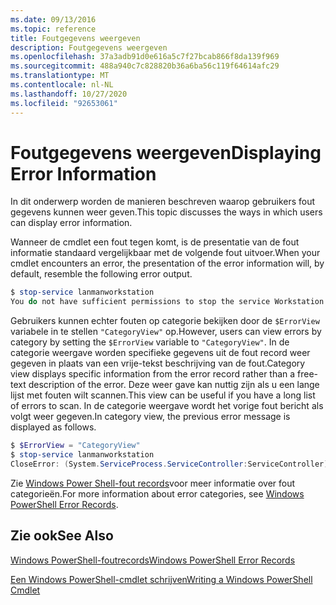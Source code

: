 ```yaml
---
ms.date: 09/13/2016
ms.topic: reference
title: Foutgegevens weergeven
description: Foutgegevens weergeven
ms.openlocfilehash: 37a3adb91d0e616a5c7f27bcab866f8da139f969
ms.sourcegitcommit: 488a940c7c828820b36a6ba56c119f64614afc29
ms.translationtype: MT
ms.contentlocale: nl-NL
ms.lasthandoff: 10/27/2020
ms.locfileid: "92653061"
---
```

# <a name="displaying-error-information"></a><span data-ttu-id="e71ff-103">Foutgegevens weergeven</span><span class="sxs-lookup"><span data-stu-id="e71ff-103">Displaying Error Information</span></span>

<span data-ttu-id="e71ff-104">In dit onderwerp worden de manieren beschreven waarop gebruikers fout gegevens kunnen weer geven.</span><span class="sxs-lookup"><span data-stu-id="e71ff-104">This topic discusses the ways in which users can display error information.</span></span>

<span data-ttu-id="e71ff-105">Wanneer de cmdlet een fout tegen komt, is de presentatie van de fout informatie standaard vergelijkbaar met de volgende fout uitvoer.</span><span class="sxs-lookup"><span data-stu-id="e71ff-105">When your cmdlet encounters an error, the presentation of the error information will, by default, resemble the following error output.</span></span>

```powershell
$ stop-service lanmanworkstation
You do not have sufficient permissions to stop the service Workstation.
```

<span data-ttu-id="e71ff-106">Gebruikers kunnen echter fouten op categorie bekijken door de `$ErrorView` variabele in te stellen `"CategoryView"` op.</span><span class="sxs-lookup"><span data-stu-id="e71ff-106">However, users can view errors by category by setting the `$ErrorView` variable to `"CategoryView"`.</span></span> <span data-ttu-id="e71ff-107">In de categorie weergave worden specifieke gegevens uit de fout record weer gegeven in plaats van een vrije-tekst beschrijving van de fout.</span><span class="sxs-lookup"><span data-stu-id="e71ff-107">Category view displays specific information from the error record rather than a free-text description of the error.</span></span> <span data-ttu-id="e71ff-108">Deze weer gave kan nuttig zijn als u een lange lijst met fouten wilt scannen.</span><span class="sxs-lookup"><span data-stu-id="e71ff-108">This view can be useful if you have a long list of errors to scan.</span></span> <span data-ttu-id="e71ff-109">In de categorie weergave wordt het vorige fout bericht als volgt weer gegeven.</span><span class="sxs-lookup"><span data-stu-id="e71ff-109">In category view, the previous error message is displayed as follows.</span></span>

```powershell
$ $ErrorView = "CategoryView"
$ stop-service lanmanworkstation
CloseError: (System.ServiceProcess.ServiceController:ServiceController) [stop-service], ServiceCommandException
```

<span data-ttu-id="e71ff-110">Zie [Windows Power Shell-fout records](./windows-powershell-error-records.md)voor meer informatie over fout categorieën.</span><span class="sxs-lookup"><span data-stu-id="e71ff-110">For more information about error categories, see [Windows PowerShell Error Records](./windows-powershell-error-records.md).</span></span>

## <a name="see-also"></a><span data-ttu-id="e71ff-111">Zie ook</span><span class="sxs-lookup"><span data-stu-id="e71ff-111">See Also</span></span>

[<span data-ttu-id="e71ff-112">Windows PowerShell-foutrecords</span><span class="sxs-lookup"><span data-stu-id="e71ff-112">Windows PowerShell Error Records</span></span>](./windows-powershell-error-records.md)

[<span data-ttu-id="e71ff-113">Een Windows PowerShell-cmdlet schrijven</span><span class="sxs-lookup"><span data-stu-id="e71ff-113">Writing a Windows PowerShell Cmdlet</span></span>](./writing-a-windows-powershell-cmdlet.md)
